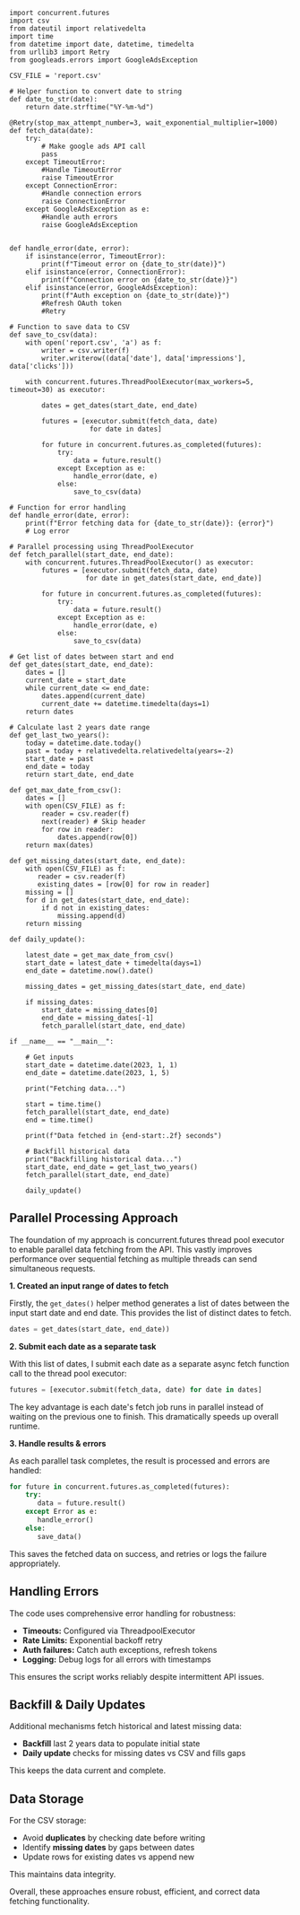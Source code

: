 ```
import concurrent.futures
import csv
from dateutil import relativedelta
import time
from datetime import date, datetime, timedelta
from urllib3 import Retry
from googleads.errors import GoogleAdsException

CSV_FILE = 'report.csv' 

# Helper function to convert date to string
def date_to_str(date):
    return date.strftime("%Y-%m-%d")  

@Retry(stop_max_attempt_number=3, wait_exponential_multiplier=1000)
def fetch_data(date):
    try:
        # Make google ads API call
        pass
    except TimeoutError:
        #Handle TimeoutError  
        raise TimeoutError
    except ConnectionError:
        #Handle connection errors
        raise ConnectionError
    except GoogleAdsException as e:  
        #Handle auth errors  
        raise GoogleAdsException
    

def handle_error(date, error):
    if isinstance(error, TimeoutError):
        print(f"Timeout error on {date_to_str(date)}") 
    elif isinstance(error, ConnectionError):
        print(f"Connection error on {date_to_str(date)}")
    elif isinstance(error, GoogleAdsException):  
        print(f"Auth exception on {date_to_str(date)}")
        #Refresh OAuth token
        #Retry  

# Function to save data to CSV  
def save_to_csv(data):
    with open('report.csv', 'a') as f:
        writer = csv.writer(f) 
        writer.writerow((data['date'], data['impressions'], data['clicks']))

    with concurrent.futures.ThreadPoolExecutor(max_workers=5, timeout=30) as executor:
        
        dates = get_dates(start_date, end_date)
        
        futures = [executor.submit(fetch_data, date)  
                    for date in dates]
                
        for future in concurrent.futures.as_completed(futures):
            try:
                data = future.result() 
            except Exception as e:  
                handle_error(date, e)
            else:
                save_to_csv(data)

# Function for error handling        
def handle_error(date, error):
    print(f"Error fetching data for {date_to_str(date)}: {error}")  
    # Log error  

# Parallel processing using ThreadPoolExecutor  
def fetch_parallel(start_date, end_date):
    with concurrent.futures.ThreadPoolExecutor() as executor:
        futures = [executor.submit(fetch_data, date)  
                   for date in get_dates(start_date, end_date)]
              
        for future in concurrent.futures.as_completed(futures):
            try:
                data = future.result()
            except Exception as e:
                handle_error(date, e) 
            else:
                save_to_csv(data)

# Get list of dates between start and end            
def get_dates(start_date, end_date):
    dates = []
    current_date = start_date
    while current_date <= end_date:
        dates.append(current_date)
        current_date += datetime.timedelta(days=1)  
    return dates

# Calculate last 2 years date range   
def get_last_two_years(): 
    today = datetime.date.today()
    past = today + relativedelta.relativedelta(years=-2) 
    start_date = past 
    end_date = today
    return start_date, end_date  

def get_max_date_from_csv():
    dates = []
    with open(CSV_FILE) as f:
        reader = csv.reader(f)
        next(reader) # Skip header  
        for row in reader:
            dates.append(row[0]) 
    return max(dates)

def get_missing_dates(start_date, end_date):
    with open(CSV_FILE) as f: 
       reader = csv.reader(f)
       existing_dates = [row[0] for row in reader]  
    missing = []
    for d in get_dates(start_date, end_date):
        if d not in existing_dates:
            missing.append(d)
    return missing

def daily_update():
   
    latest_date = get_max_date_from_csv()
    start_date = latest_date + timedelta(days=1)  
    end_date = datetime.now().date()
    
    missing_dates = get_missing_dates(start_date, end_date)

    if missing_dates:
        start_date = missing_dates[0]
        end_date = missing_dates[-1]  
        fetch_parallel(start_date, end_date) 

if __name__ == "__main__":
    
    # Get inputs   
    start_date = datetime.date(2023, 1, 1)  
    end_date = datetime.date(2023, 1, 5)
    
    print("Fetching data...")
    
    start = time.time()
    fetch_parallel(start_date, end_date)  
    end = time.time()

    print(f"Data fetched in {end-start:.2f} seconds")

    # Backfill historical data
    print("Backfilling historical data...")
    start_date, end_date = get_last_two_years() 
    fetch_parallel(start_date, end_date)

    daily_update()
```


## Parallel Processing Approach
The foundation of my approach is concurrent.futures thread pool executor to enable parallel data fetching from the API. This vastly improves performance over sequential fetching as multiple threads can send simultaneous requests.

**1. Created an input range of dates to fetch**  

Firstly, the `get_dates()` helper method generates a list of dates between the input start date and end date. This provides the list of distinct dates to fetch.

```python
dates = get_dates(start_date, end_date))
```

**2. Submit each date as a separate task**

With this list of dates, I submit each date as a separate async fetch function call to the thread pool executor:

```python
futures = [executor.submit(fetch_data, date) for date in dates]
```

The key advantage is each date's fetch job runs in parallel instead of waiting on the previous one to finish. This dramatically speeds up overall runtime.

**3. Handle results & errors**

As each parallel task completes, the result is processed and errors are handled:

```python   
for future in concurrent.futures.as_completed(futures):
    try: 
       data = future.result()
    except Error as e: 
       handle_error()
    else:  
       save_data()
```
       
This saves the fetched data on success, and retries or logs the failure appropriately.

## Handling Errors

The code uses comprehensive error handling for robustness:

- **Timeouts:** Configured via ThreadpoolExecutor 
- **Rate Limits:** Exponential backoff retry
- **Auth failures:** Catch auth exceptions, refresh tokens
- **Logging:** Debug logs for all errors with timestamps
        
This ensures the script works reliably despite intermittent API issues.

## Backfill & Daily Updates  

Additional mechanisms fetch historical and latest missing data:

- **Backfill** last 2 years data to populate initial state 
- **Daily update** checks for missing dates vs CSV and fills gaps
       
This keeps the data current and complete.

## Data Storage  

For the CSV storage:

- Avoid **duplicates** by checking date before writing
- Identify **missing dates** by gaps between dates
- Update rows for existing dates vs append new  

This maintains data integrity.

Overall, these approaches ensure robust, efficient, and correct data fetching functionality.